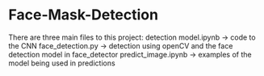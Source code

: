 # Face-Mask-Detection
There are three main files to this project:
detection model.ipynb -> code to the CNN
face_detection.py -> detection using openCV and the face detection model in face_detector
predict_image.ipynb -> examples of the model being used in predictions
